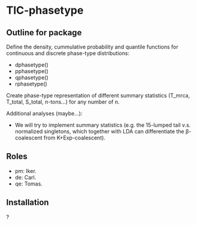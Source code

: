 # TIC-phasetype

## Outline for package

Define the density, cummulative probability and quantile functions for continuous and discrete phase-type distributions:
* dphasetype()
* pphasetype()
* qphasetype()
* rphasetype()

Create phase-type representation of different summary statistics (T_mrca, T_total, S_total, n-tons...) for any number of n. 

Additional analyses (maybe...):
* We will try to implement summary statistics (e.g. the 15-lumped tail v.s. normalized singletons, which together with LDA can differentiate the β-coalescent from K+Exp-coalescent).

## Roles

* pm: Iker.
* de: Carl.
* qe: Tomas. 





## Installation

?